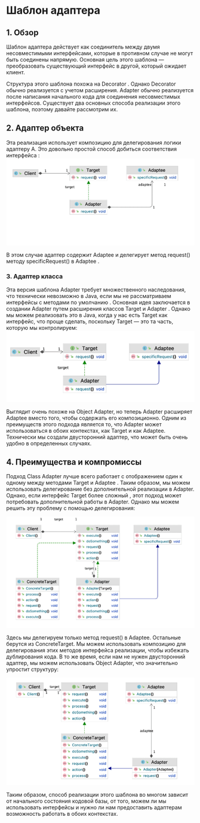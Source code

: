 # Шаблон адаптера

## 1. Обзор

Шаблон адаптера действует как соединитель между двумя несовместимыми интерфейсами, которые в противном случае не могут
быть соединены напрямую. Основная цель этого шаблона — преобразовать существующий интерфейс в другой, который ожидает
клиент.

Структура этого шаблона похожа на Decorator . Однако Decorator обычно реализуется с учетом расширения. Adapter обычно
реализуется после написания начального кода для соединения несовместимых интерфейсов. Существует два основных способа
реализации этого шаблона, поэтому давайте рассмотрим их.

## 2. Адаптер объекта

Эта реализация использует композицию для делегирования логики адаптеру A. Это довольно простой способ добиться
соответствия интерфейса :
![img.png](img.png)

В этом случае адаптер содержит Adaptee и делегирует метод request() методу specificRequest()  в Adaptee .

### 3. Адаптер класса

Эта версия шаблона Adapter требует множественного наследования, что технически невозможно в Java, если мы не
рассматриваем интерфейсы с методами по умолчанию . Основная идея заключается в создании Adapter путем расширения классов
Target и Adapter . Однако мы можем реализовать это в Java, когда у нас есть Target как интерфейс, что проще сделать,
поскольку Target — это та часть, которую мы контролируем:
![img_1.png](img_1.png)

Выглядит очень похоже на Object Adapter, но теперь Adapter расширяет Adaptee вместо того, чтобы содержать его
композиционно. Одним из преимуществ этого подхода является то, что Adapter может использоваться в обоих контекстах, как
Target и как Adaptee. Технически мы создали двусторонний адаптер, что может быть очень удобно в определенных случаях.

## 4. Преимущества и компромиссы

Подход Class Adapter лучше всего работает с отображением один к одному между методами Target и Adaptee . Таким образом,
мы можем использовать делегирование без дополнительной реализации в Adapter. Однако, если интерфейс Target более
сложный , этот подход может потребовать дополнительной работы в Adapter. Однако мы можем решить эту проблему с помощью
делегирования:

![img_2.png](img_2.png)

Здесь мы делегируем только метод request() в Adaptee. Остальные берутся из ConcreteTarget. Мы можем использовать
композицию для делегирования этих методов интерфейса реализации, чтобы избежать дублирования кода. В то же время, если
нам не нужен двусторонний адаптер, мы можем использовать Object Adapter, что значительно упростит структуру:

![img_3.png](img_3.png)

Таким образом, способ реализации этого шаблона во многом зависит от начального состояния кодовой базы, от того, можем ли
мы использовать интерфейсы и нужно ли нам предоставить адаптерам возможность работать в обоих контекстах.